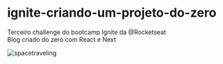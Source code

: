 # ignite-criando-um-projeto-do-zero
Terceiro challenge do bootcamp Ignite da @Rocketseat<br />
Blog criado do zero com React e Next

![spacetraveling](https://user-images.githubusercontent.com/69469286/113456974-01af6d80-93e5-11eb-94ed-77584088f135.png)

